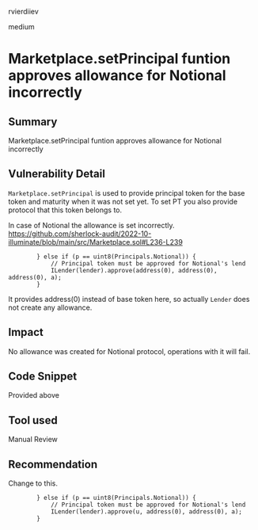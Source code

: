 rvierdiiev

medium

# Marketplace.setPrincipal funtion approves allowance for Notional incorrectly

## Summary
Marketplace.setPrincipal funtion approves allowance for Notional incorrectly
## Vulnerability Detail
`Marketplace.setPrincipal` is used to provide principal token for the base token and maturity when it was not set yet. To set PT you also provide protocol that this token belongs to.

In case of Notional the allowance is set incorrectly.
https://github.com/sherlock-audit/2022-10-illuminate/blob/main/src/Marketplace.sol#L236-L239
```solidity
        } else if (p == uint8(Principals.Notional)) {
            // Principal token must be approved for Notional's lend
            ILender(lender).approve(address(0), address(0), address(0), a);
        }
```

It provides address(0) instead of base token here, so actually `Lender` does not create any allowance.


## Impact
No allowance was created for Notional protocol, operations with it will fail.
## Code Snippet
Provided above
## Tool used

Manual Review

## Recommendation
Change to this.
```solidity
        } else if (p == uint8(Principals.Notional)) {
            // Principal token must be approved for Notional's lend
            ILender(lender).approve(u, address(0), address(0), a);
        }
```